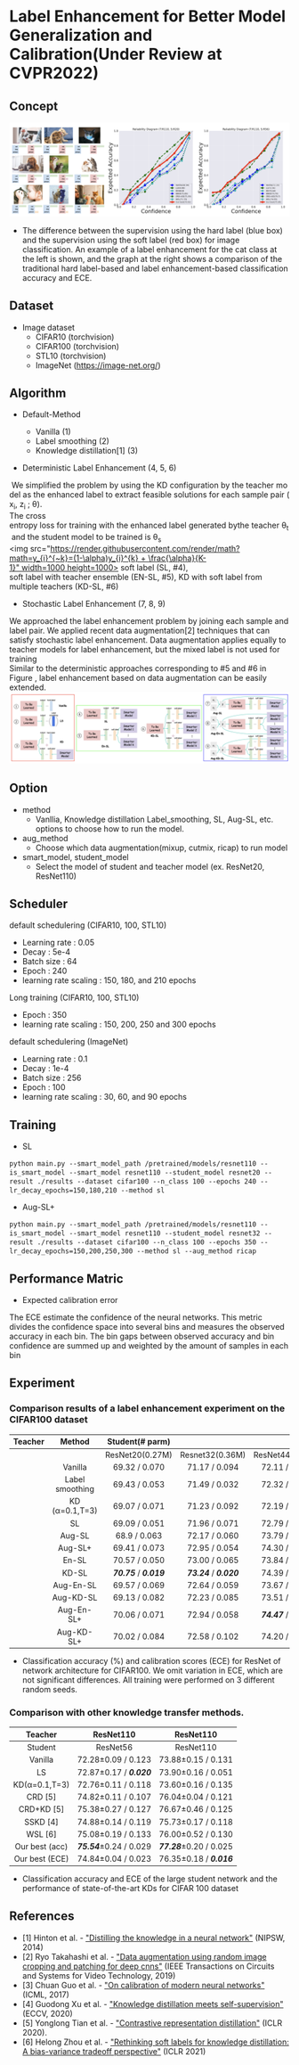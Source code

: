 Label Enhancement for Better Model Generalization and Calibration(Under Review at CVPR2022)
================================

Concept
-----------
![concept](./img/concept.png)
* The difference between the supervision using the hard label (blue box) and the supervision using the soft label (red box)
for image classification. An example of a label enhancement for the cat class at the left is shown, and the graph at the right shows a
comparison of the traditional hard label-based and label enhancement-based classification accuracy and ECE.

Dataset
-------
* Image dataset
  * CIFAR10 (torchvision)
  * CIFAR100 (torchvision)
  * STL10 (torchvision)
  * ImageNet (https://image-net.org/)


Algorithm 
---------
* Default-Method
    * Vanilla (1)
    * Label smoothing (2)
    * Knowledge distillation[1] (3)
    
* Deterministic Label Enhancement (4, 5, 6)

 We simplified the problem by using the KD configuration by the teacher model as the enhanced label to extract feasible solutions for each sample pair (x<sub>i</sub>, z<sub>i</sub>
; θ).   
The cross entropy loss for training with the enhanced label generated bythe teacher θ<sub>t</sub> and the student model to be trained is θ<sub>s</sub>   
   <img src="https://render.githubusercontent.com/render/math?math=y_{i}^{~k}=(1-\alpha)y_{i}^{k} + \frac{\alpha}{K-1}" width=1000 height=1000>
soft label (SL, #4), soft label with teacher ensemble (EN-SL, #5), KD with soft label from multiple teachers (KD-SL, #6)

* Stochastic Label Enhancement (7, 8, 9)

We approached the label enhancement problem by joining each
sample and label pair. We applied recent data augmentation[2]
techniques that can satisfy stochastic label enhancement.
Data augmentation applies equally to teacher models for label enhancement, but the mixed label is not used for training   
Similar to the deterministic approaches corresponding to #5 and #6 in Figure , label enhancement based on data augmentation can be easily extended.
![concept](./img/approach.png)


Option 
--------
* method
  *  Vanllia, Knowledge distillation Label_smoothing, SL, Aug-SL, etc. options to choose how to run the model.
* aug_method 
  * Choose which data augmentation(mixup, cutmix, ricap) to run model
* smart_model, student_model 
  * Select the model of student and teacher model (ex. ResNet20, ResNet110)

Scheduler 
---------
default schedulering (CIFAR10, 100, STL10)
* Learning rate : 0.05
* Decay : 5e-4
* Batch size : 64
* Epoch : 240
* learning rate scaling : 150, 180, and 210 epochs

Long training (CIFAR10, 100, STL10)
* Epoch : 350
* learning rate scaling : 150, 200, 250 and 300 epochs

default schedulering (ImageNet)
* Learning rate : 0.1
* Decay : 1e-4
* Batch size : 256
* Epoch : 100
* learning rate scaling : 30, 60, and 90 epochs

Training
--------
* SL
```
python main.py --smart_model_path /pretrained/models/resnet110 --is_smart_model --smart_model resnet110 --student_model resnet20 --result ./results --dataset cifar100 --n_class 100 --epochs 240 --lr_decay_epochs=150,180,210 --method sl
```
* Aug-SL+
```
python main.py --smart_model_path /pretrained/models/resnet110 --is_smart_model --smart_model resnet110 --student_model resnet32 --result ./results --dataset cifar100 --n_class 100 --epochs 350 --lr_decay_epochs=150,200,250,300 --method sl --aug_method ricap
```
Performance Matric
--------
* Expected calibration error

The ECE estimate the confidence of the neural networks.
This metric divides the confidence space into several bins and measures the observed accuracy in each bin. The bin gaps between observed accuracy and bin confidence are summed up and weighted by the amount of samples in each bin

Experiment
--------
### Comparison results of a label enhancement experiment on the CIFAR100 dataset

| Teacher 	|      Method     	| Student(# parm) 	|                 	|                 	|                 	|                 	|
|:-------:	|:---------------:	|:---------------:	|:---------------:	|:---------------:	|:---------------:	|:---------------:	|
|         	|                 	| ResNet20(0.27M) 	| Resnet32(0.36M) 	| ResNet44(0.66M) 	| ResNet56(0.85M) 	| ResNet110(1.7M) 	|
|         	|     Vanilla     	|  69.32 / 0.070 	|  71.17 / 0.094  	|  72.11 / 0.109 	|  72.28 / 0.123  	|   73.88 / 0.131  	|
|         	| Label smoothing 	|  69.43 / 0.053 	|  71.49 / 0.032  	|  72.32 / ***0.018***  	|  72.87 / ***0.020*** 	|   73.90 / 0.051   	|
|         	|  KD (α=0.1,T=3) 	|  69.07 / 0.071  	|  71.23 / 0.092 	|  72.19 / 0.108  	|  72.76 / 0.118  	|   73.60 / 0.135  	|
|         	|        SL       	|  69.09 / 0.051  	|  71.96 / 0.071 	|  72.79 / 0.084 	|  73.59 / 0.085 	|  75.47 / 0.089 	|
|         	|      Aug-SL     	|  68.9 / 0.063  	|  72.17 / 0.060 	|  73.79 / 0.037 	|  74.87 / 0.025 	|  76.56 / 0.039 	|
|         	|     Aug-SL+     	|  69.41 / 0.073 	|  72.95 / 0.054 	|   74.30 / 0.048  	|  ***75.54*** / 0.028 	|  ***77.28*** / 0.025 	|
|         	|      En-SL      	|  70.57 / 0.050 	|  73.00 / 0.065  	|  73.84 / 0.072 	|  74.66 / 0.072 	|  76.39 / 0.071  	|
|         	|      KD-SL      	|  ***70.75*** / ***0.019*** 	|  ***73.24*** / ***0.020*** 	|  74.39 / 0.023  	|  74.84 / 0.023 	|  76.35 / ***0.016***  	|
|         	|    Aug-En-SL    	|  69.57 / 0.069 	|  72.64 / 0.059 	|  73.67 / 0.049 	|  74.66 / 0.055 	|  76.08 / 0.061 	|
|         	|    Aug-KD-SL    	|  69.13 / 0.082 	|  72.23 / 0.085 	|   73.51 / 0.080  	|  74.29 / 0.069  	|  76.04 / 0.088 	|
|         	|    Aug-En-SL+   	|  70.06 / 0.071  	|  72.94 / 0.058  	|  ***74.47*** / 0.059 	|  75.14 / 0.069 	|  76.86 / 0.074 	|
|         	|    Aug-KD-SL+   	|  70.02 / 0.084 	|  72.58 / 0.102  	|   74.20 / 0.086  	|  75.28 / 0.091  	|  76.48 / 0.089 	|

* Classification accuracy (%) and calibration scores (ECE) for ResNet of network architecture for CIFAR100. We omit variation in
ECE, which are not significant differences. All training were performed on 3 different random seeds.

### Comparison with other knowledge transfer methods.
|     Teacher    	|      ResNet110      	|      ResNet110     	|
|:--------------:	|:-------------------:	|:------------------:	|
|     Student    	|       ResNet56      	|      ResNet110     	|
| Vanilla        	|  72.28±0.09 / 0.123 	| 73.88±0.15 / 0.131 	|
| LS             	|  72.87±0.17 / ***0.020*** 	| 73.90±0.16 / 0.051 	|
| KD(α=0.1,T=3)  	| 72.76±0.11 / 0.118  	| 73.60±0.16 / 0.135 	|
| CRD [5]           	| 74.82±0.11 / 0.107  	| 76.04±0.04 / 0.121 	|
| CRD+KD [5]        	|  75.38±0.27 / 0.127 	| 76.67±0.46 / 0.125 	|
| SSKD [4]           	|  74.88±0.14 / 0.119 	| 75.73±0.17 / 0.118 	|
| WSL [6]            	|  75.08±0.19 / 0.133 	| 76.00±0.52 / 0.130 	|
| Our best (acc) 	|  ***75.54***±0.24 / 0.029 	| ***77.28***±0.20 / 0.025 	|
| Our best (ECE) 	|  74.84±0.04 / 0.023 	| 76.35±0.18 / ***0.016*** 	|
* Classification accuracy and ECE of the large student network and the performance of state-of-the-art KDs for CIFAR 100
dataset

 
References
 ----------------
* [1] Hinton et al. - ["Distilling the knowledge in a neural network"](https://arxiv.org/abs/1503.02531) (NIPSW, 2014)
* [2] Ryo Takahashi et al. - ["Data augmentation using random image cropping and patching for deep cnns"](https://arxiv.org/abs/1811.09030) (IEEE Transactions on Circuits and Systems for Video Technology, 2019)
* [3] Chuan Guo et al. - ["On calibration of modern neural networks"](https://arxiv.org/abs/1706.04599) (ICML, 2017)
* [4] Guodong Xu et al. - ["Knowledge distillation meets self-supervision"](https://arxiv.org/abs/2006.07114) (ECCV, 2020)
* [5] Yonglong Tian et al. - ["Contrastive representation distillation"](https://arxiv.org/abs/1910.10699) (ICLR 2020).
* [6] Helong Zhou et al. - ["Rethinking soft labels for knowledge distillation: A bias-variance tradeoff perspective"](https://arxiv.org/abs/2102.00650) (ICLR 2021)